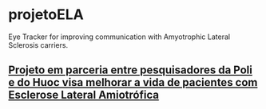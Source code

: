 # projetoELA
Eye Tracker for improving communication with Amyotrophic Lateral Sclerosis carriers.

## [Projeto em parceria entre pesquisadores da Poli e do Huoc visa melhorar a vida de pacientes com Esclerose Lateral Amiotrófica](http://www.upe.br/noticias/projeto-em-parceria-entre-pesquisadores-da-escola-polit%C3%A9cnica-de-pernambuco-e-do-hospital-universit%C3%A1rio-oswaldo-cruz-visa-melhorar-a-vida-de-pacientes-com-esclerose-lateral-amiotr%C3%B3fica.html?utm_source=feedburner&utm_medium=feed&utm_campaign=Feed%3A+upe%2Fnewsletter+%28%C3%9Altimas+Not%C3%ADcias+-+Universidade+de+Pernambuco%29)

